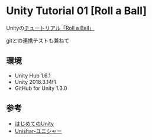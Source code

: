 # Unity Tutorial 01 [Roll a Ball]

Unityの[チュートリアル「Roll a Ball」](https://unity3d.com/jp/learn/tutorials/projects/hajiuni-jp)

gitとの連携テストも兼ねて

## 環境
+ Unity Hub 1.6.1
+ Unity 2018.3.14f1
+ GitHub for Unity 1.3.0

## 参考
+ [はじめてのUnity](https://unity3d.com/jp/learn/tutorials/projects/hajiuni-jp)
+ [Unishar-ユニシャー](https://miyagame.net/github-for-unity/)
